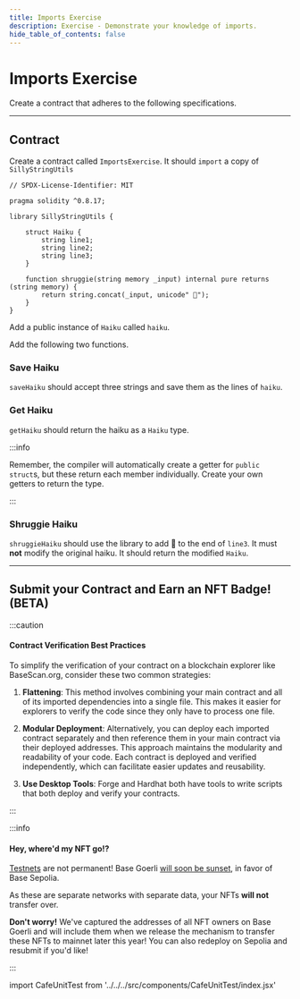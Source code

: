 ```yaml
---
title: Imports Exercise
description: Exercise - Demonstrate your knowledge of imports.
hide_table_of_contents: false
---
```


# Imports Exercise

Create a contract that adheres to the following specifications.

---

## Contract

Create a contract called `ImportsExercise`. It should `import` a copy of `SillyStringUtils`

```solidity
// SPDX-License-Identifier: MIT

pragma solidity ^0.8.17;

library SillyStringUtils {

    struct Haiku {
        string line1;
        string line2;
        string line3;
    }

    function shruggie(string memory _input) internal pure returns (string memory) {
        return string.concat(_input, unicode" 🤷");
    }
}
```

Add a public instance of `Haiku` called `haiku`.

Add the following two functions.

### Save Haiku

`saveHaiku` should accept three strings and save them as the lines of `haiku`.

### Get Haiku

`getHaiku` should return the haiku as a `Haiku` type.

:::info

Remember, the compiler will automatically create a getter for `public` `struct`s, but these return each member individually. Create your own getters to return the type.

:::

### Shruggie Haiku

`shruggieHaiku` should use the library to add 🤷 to the end of `line3`. It must **not** modify the original haiku. It should return the modified `Haiku`.

---

## Submit your Contract and Earn an NFT Badge! (BETA)

:::caution

#### Contract Verification Best Practices

To simplify the verification of your contract on a blockchain explorer like BaseScan.org, consider these two common strategies:

1. **Flattening**: This method involves combining your main contract and all of its imported dependencies into a single file. This makes it easier for explorers to verify the code since they only have to process one file.

2. **Modular Deployment**: Alternatively, you can deploy each imported contract separately and then reference them in your main contract via their deployed addresses. This approach maintains the modularity and readability of your code. Each contract is deployed and verified independently, which can facilitate easier updates and reusability.

3. **Use Desktop Tools**: Forge and Hardhat both have tools to write scripts that both deploy and verify your contracts.

:::

:::info

#### Hey, where'd my NFT go!?

[Testnets](https://docs.base.org/learn/deployment-to-testnet/test-networks) are not permanent! Base Goerli [will soon be sunset](https://base.mirror.xyz/kkz1-KFdUwl0n23PdyBRtnFewvO48_m-fZNzPMJehM4), in favor of Base Sepolia.

As these are separate networks with separate data, your NFTs **will not** transfer over.

**Don't worry!** We've captured the addresses of all NFT owners on Base Goerli and will include them when we release the mechanism to transfer these NFTs to mainnet later this year! You can also redeploy on Sepolia and resubmit if you'd like!

:::

import CafeUnitTest from '../../../src/components/CafeUnitTest/index.jsx'

<CafeUnitTest nftNum={19}/>
